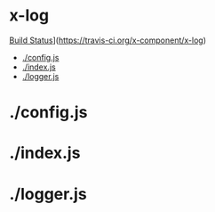 # x-log

[Build Status](https://travis-ci.org/x-component/x-log.png?v1.0.0)](https://travis-ci.org/x-component/x-log)

- [./config.js](#configjs) 
- [./index.js](#indexjs) 
- [./logger.js](#loggerjs) 

# ./config.js




# ./index.js




# ./logger.js




